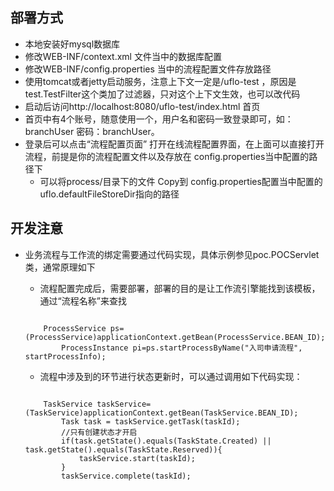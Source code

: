 ## 部署方式
- 本地安装好mysql数据库
- 修改WEB-INF/context.xml 文件当中的数据库配置
- 修改WEB-INF/config.properties 当中的流程配置文件存放路径
- 使用tomcat或者jetty启动服务，注意上下文一定是/uflo-test ，原因是test.TestFilter这个类加了过滤器，只对这个上下文生效，也可以改代码
- 启动后访问http://localhost:8080/uflo-test/index.html 首页
- 首页中有4个账号，随意使用一个，用户名和密码一致登录即可，如：branchUser 密码：branchUser。
- 登录后可以点击“流程配置页面” 打开在线流程配置界面，在上面可以直接打开流程，前提是你的流程配置文件以及存放在 config.properties当中配置的路径下
    - 可以将process/目录下的文件 Copy到 config.properties配置当中配置的uflo.defaultFileStoreDir指向的路径

## 开发注意
-  业务流程与工作流的绑定需要通过代码实现，具体示例参见poc.POCServlet类，通常原理如下
    - 流程配置完成后，需要部署，部署的目的是让工作流引擎能找到该模板，通过“流程名称”来查找
    ```

    	ProcessService ps=(ProcessService)applicationContext.getBean(ProcessService.BEAN_ID);
    		ProcessInstance pi=ps.startProcessByName("入司申请流程", startProcessInfo);
    ```
    - 流程中涉及到的环节进行状态更新时，可以通过调用如下代码实现：
    
    ```

    	TaskService taskService=(TaskService)applicationContext.getBean(TaskService.BEAN_ID);
    		Task task = taskService.getTask(taskId);
    		//只有创建状态才开启
    		if(task.getState().equals(TaskState.Created) || task.getState().equals(TaskState.Reserved)){
    			taskService.start(taskId);
    		}
    		taskService.complete(taskId);
    ```